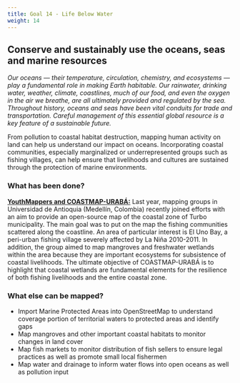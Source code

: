 ```yaml
---
title: Goal 14 - Life Below Water
weight: 14
---
```


## Conserve and sustainably use the oceans, seas and marine resources

_Our oceans — their temperature, circulation, chemistry, and ecosystems — play a fundamental role in making Earth habitable. Our rainwater, drinking water, weather, climate, coastlines, much of our food, and even the oxygen in the air we breathe, are all ultimately provided and regulated by the sea. Throughout history, oceans and seas have been vital conduits for trade and transportation. Careful management of this essential global resource is a key feature of a sustainable future._

From pollution to coastal habitat destruction, mapping human activity on land can help us understand our impact on oceans. Incorporating coastal communities, especially marginalized or underrepresented groups such as fishing villages, can help ensure that livelihoods and cultures are sustained through the protection of marine environments. 

### What has been done?  

**[YouthMappers and COASTMAP-URABÁ:](https://www.hotosm.org/updates/2017-10-02_microgrants_humanitarian_mapping_of_coastal_wetlands_and_fishing_livelihoods_for)** Last year, mapping groups in Universidad de Antioquia (Medellín, Colombia) recently joined efforts with an aim to provide an open-source map of the coastal zone of Turbo municipality. The main goal was to put on the map the fishing communities scattered along the coastline. An area of particular interest is El Uno Bay, a peri-urban fishing village severely affected by La Niña 2010-2011. In addition, the group aimed to map mangroves and freshwater wetlands within the area because they are important ecosystems for subsistence of coastal livelihoods. The ultimate objective of COASTMAP-URABÁ is to highlight that coastal wetlands are fundamental elements for the resilience of both fishing livelihoods and the entire coastal zone.


### What else can be mapped?



*   Import Marine Protected Areas into OpenStreetMap to understand coverage portion of territorial waters to protected areas and identify gaps
*   Map mangroves and other important coastal habitats to monitor changes in land cover
*   Map fish markets to monitor distribution of fish sellers to ensure legal practices as well as promote small local fishermen
*   Map water and drainage to inform water flows into open oceans as well as pollution input
